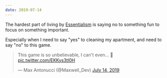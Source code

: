 ```yaml
---
date: 2019-07-14
---
```


The hardest part of living by [Essentialism](https://maxx1128.gitbook.io/study-notebook/nonfiction/essentialism) is saying no to something fun to focus on something important.

Especially when I need to say "yes" to cleaning my apartment, and need to say "no" to this game.

<blockquote class="twitter-tweet" data-lang="en"><p lang="en" dir="ltr">This game is so unbelievable, I can&#39;t even... 🤣 <a href="https://t.co/EKKys3tl0H">pic.twitter.com/EKKys3tl0H</a></p>&mdash; Max Antonucci (@Maxwell_Dev) <a href="https://twitter.com/Maxwell_Dev/status/1150426783122165760?ref_src=twsrc%5Etfw">July 14, 2019</a></blockquote>
<script async src="https://platform.twitter.com/widgets.js" charset="utf-8"></script>
